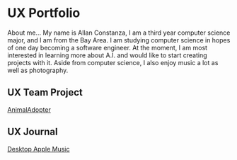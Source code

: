 # UX Portfolio

About me...
My name is Allan Constanza, I am a third year computer science major, and I am from the Bay Area. I am studying computer science in hopes of one day becoming a software engineer. At the moment, I am most interested in learning more about A.I. and would like to start creating projects with it. Aside from computer science, I also enjoy music a lot as well as photography.

## UX Team Project

[AnimalAdopter](chicostate.github.io/ux-animal-adopter)



## UX Journal

[Desktop Apple Music](j01/)
